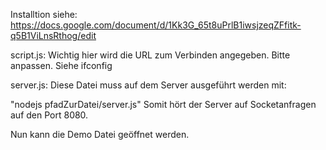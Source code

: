 Installtion siehe:
https://docs.google.com/document/d/1Kk3G_65t8uPrlB1iwsjzeqZFfitk-q5B1ViLnsRthog/edit



script.js:
Wichtig hier wird die URL zum Verbinden angegeben. Bitte anpassen. Siehe ifconfig

server.js:
Diese Datei muss auf dem Server ausgeführt werden mit: 

"nodejs pfadZurDatei/server.js"
Somit hört der Server auf Socketanfragen auf den Port 8080.


Nun kann die Demo Datei geöffnet werden.